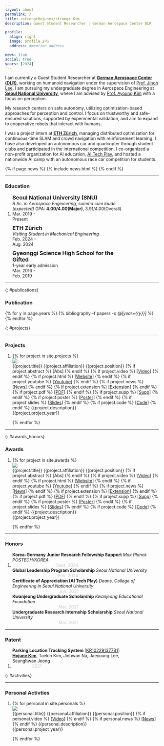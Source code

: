 ```yaml
---
layout: about
permalink: /
title: <strong>Hojune</strong> Kim
description: Guest Student Researcher | German Aerospace Center DLR

profile:
  align: right
  image: profile.JPG
  address: #mention address

news: true
social: true
years: [2024]
---
```


<!-- _How can a robot effectively optimize the multi sensor data to precisely recognize the environment?_  
_How can we develop safe autonomy from perception to navigation, and control in a multi-robot system?_  

To explore these challenging questions, -->
I am currently a Guest Student Researcher at <a href="https://www.dlr.de/en/rm" target="_blank"><b>German Aerospace Center (DLR)</b></a>, working on humanoid navigation under the supervision of <a href="https://rmc.dlr.de/rm/de/staff/jinoh.lee/" target="_blank">Prof. Jinoh Lee</a>. I am pursuing my undergraduate degree in Aerospace Engineering at <a href="https://www.snu.ac.kr" target="_blank"><b>Seoul National University</b></a>, where I am advised by <a href="https://rpm.snu.ac.kr" target="_blank">Prof. Ayoung Kim</a> with a focus on perception.

My research centers on safe autonomy, utilizing optimization-based approaches for perception and control. I focus on trustworthy and safe-ensured solutions, supported by experimental validation, and aim to expand to cooperative robots that interact with humans.

I was a project intern at <a href="https://ethz.ch/en.html" target="_blank"><b>ETH Zürich</b></a>, managing distributed optimization for continuous-time SLAM and crowd navigation with reinforcement learning. I have also developed an autonomous car and quadcopter through student clubs and participated in the international competition. I co-organized a non-profit organization for AI education, <a href="https://www.youtube.com/channel/UCfmSTxHQ6Y43XtHsQ7l_H3Q" target="_blank">AI Tech Play</a>, and hosted a nationwide AI camp with an autonomous race car competition for students.

<div class="post">

  {% if page.news %}
    {% include news.html %}
  {% endif %}

</div>

---
### __Education__


<ol class="project_list">
<li style="width: 100%">
  <div class="three">
    <div class="bibtwo" style="float: left; box-sizing: border-box; width: 80%">
      <div style="font-size: 18px;"><strong>Seoul National University (SNU)</strong></div>
      <span><i>B.Sc. in Aerospace Engineering, summa cum laude (expected)</i></span>
      <span>GPA: <b>4.00/4.00(Major)</b>, 3.91/4.00(Overall)</span>
    </div>
    <div class="col proj_year" style="width: 20%;">Mar. 2019 - Present</div>
  </div>
  <div class="three">
    <div class="bibtwo" style="float: left; box-sizing: border-box; width: 80%; margin-top: 10px;">
      <div style="font-size: 18px;"><strong>ETH Zürich</strong></div>
      <span><i>Visiting Student in Mechanical Engineering</i></span>
    </div>
    <div class="col proj_year" style="width: 20%;">Feb. 2024 - Aug. 2024</div>
  </div>
  <div class="three">
    <div class="bibtwo" style="float: left; box-sizing: border-box; width: 80%; margin-top: 10px;">
      <div style="font-size: 18px;"><strong>Gyeonggi Science High School for the Gifted</strong></div>
      <span>1-year early admission</span>
    </div>
    <div class="col proj_year" style="width: 20%;">Mar. 2016 - Feb. 2019</div>
  </div>
</li>
</ol>

---
{: #publications}

### __Publication__

<!-- #### __International Conference__ -->
{% for y in page.years %}
  {% bibliography -f papers -q @*[year={{y}}]* %}
{% endfor %}
<div style="clear: both;"></div>
{: #projects}

---

### __Projects__


<ol class="project_list">
<li>
{% for project in site.projects %} 
<div id="{{project.key}}"  class="col three {% if project.selected %}yellow-box{% endif %}">
  <div style="clear: both;">
    <div style="">
        <img class="col bibone first"  src="{{ project.img | prepend: site.baseurl | prepend: site.url }}">
    </div>
  </div>
  <div class="col bibtwo last">
      <span class="title">{{project.title}}</span>
      <span class="affiliation">{{project.affiliation}}</span>
      <span class="position">{{project.position}}</span>
      <span class="links">
      {% if project.abstract %}
        [<a class="abstract">Abs</a>]
      {% endif %}
      {% if project.video %}
        [<a href="{{ project.video }}" target="_blank">Video</a>]
      {% endif %}
      {% if project.html %}
        [<a href="{{ project.html }}" target="_blank">Website</a>]
      {% endif %}
      {% if project.youtube %}
        [<a href="{{ project.youtube }}" target="_blank">Youtube</a>]
      {% endif %}
      {% if project.news %}
        [<a href="{{ project.news }}" target="_blank">News</a>]
      {% endif %}
      {% if project.extension %}
        [<a href="{{ project.extension }}" target="_blank">Extension</a>]
      {% endif %}
      {% if project.pdf %}
        [<a href="{{ project.pdf | prepend: '/assets/' | prepend: site.baseurl | prepend: site.url }}" target="_blank">PDF</a>]
      {% endif %}
      {% if project.supp %}
        [<a href="{{ project.supp | prepend: '/assets/documents/' | prepend: site.baseurl | prepend: site.url }}" target="_blank">Supp</a>]
      {% endif %}
      {% if project.poster %}
        [<a href="{{ project.poster | prepend: '/assets/documents/' | prepend: site.baseurl | prepend: site.url }}" target="_blank">Poster</a>]
      {% endif %}
      {% if project.slides %}
        [<a href="{{ project.slides | prepend: site.baseurl | prepend: site.url }}" target="_blank">Slides</a>]
      {% endif %}
      {% if project.code %}
        [<a href="{{ project.code }}" target="_blank">Code</a>]
      {% endif %}
      </span>
      <span class="description">{{project.description}}</span>
  </div>
  <div class="col proj_year">{{project.project_year}}</div>
</div>

{% endfor %}
</li>
</ol>

---
{: #awards_honors}

### __Awards__

<ol class="project_list">
<li>
{% for project in site.awards %} 
<div id="{{project.key}}"  class="col three {% if project.selected %}yellow-box{% endif %}">
  <div style="clear: both;">
    <div style="">
        <img class="col bibone first"  src="{{ project.img | prepend: site.baseurl | prepend: site.url }}">
    </div>
  </div>
  <div class="col bibtwo last">
      <span class="title">{{project.title}}</span>
      <span class="affiliation">{{project.affiliation}}</span>
      <span class="position">{{project.position}}</span>
      <span class="links">
      {% if project.abstract %}
        [<a class="abstract">Abs</a>]
      {% endif %}
      {% if project.video %}
        [<a href="{{ project.video }}" target="_blank">Video</a>]
      {% endif %}
      {% if project.html %}
        [<a href="{{ project.html }}" target="_blank">Website</a>]
      {% endif %}
      {% if project.youtube %}
        [<a href="{{ project.youtube }}" target="_blank">Youtube</a>]
      {% endif %}
      {% if project.news %}
        [<a href="{{ project.news }}" target="_blank">News</a>]
      {% endif %}
      {% if project.extension %}
        [<a href="{{ project.extension }}" target="_blank">Extension</a>]
      {% endif %}
      {% if project.pdf %}
        [<a href="{{ project.pdf | prepend: '/assets/' | prepend: site.baseurl | prepend: site.url }}" target="_blank">PDF</a>]
      {% endif %}
      {% if project.supp %}
        [<a href="{{ project.supp | prepend: '/assets/documents/' | prepend: site.baseurl | prepend: site.url }}" target="_blank">Supp</a>]
      {% endif %}
      {% if project.poster %}
        [<a href="{{ project.poster | prepend: '/assets/documents/' | prepend: site.baseurl | prepend: site.url }}" target="_blank">Poster</a>]
      {% endif %}
      {% if project.slides %}
        [<a href="{{ project.slides | prepend: site.baseurl | prepend: site.url }}" target="_blank">Slides</a>]
      {% endif %}
      {% if project.code %}
        [<a href="{{ project.code }}" target="_blank">Code</a>]
      {% endif %}
      </span>
      <span class="description">{{project.description}}</span>
  </div>
  <div class="col proj_year">{{project.project_year}}</div>
</div>

{% endfor %}
</li>
</ol>

---

### __Honors__

<ol class="project_list">
<li style="width: 100%">
  <div class="three {% if personal.selected %}yellow-box{% endif %}">
    <div class="bibtwo" style="float: left; box-sizing: border-box;">
      <strong>Korea-Germany Junior Research Fellowship Support</strong>
      <span style="padding-bottom: 3px;"><i>Max Planck POSTECH/KOREA</i></span>
    </div>
    <div class="col proj_year" style="width: 45%; color: #ccc; text-align: right;">Sept. 2024</div>
  </div>
  <div class="three {% if personal.selected %}yellow-box{% endif %}">
    <div class="bibtwo" style="float: left; box-sizing: border-box;">
      <strong>Global Leadership Program Scholarship</strong>
      <span style="padding-bottom: 3px;"><i>Seoul National University</i></span>
    </div>
    <div class="col proj_year" style="width: 45%; color: #ccc; text-align: right;">Feb. 2024</div>
  </div>
  <div class="three {% if personal.selected %}yellow-box{% endif %}">
    <div class="bibtwo" style="float: left; box-sizing: border-box;">
      <strong>Certificate of Appreciation (AI Tech Play)</strong>
      <span style="padding-bottom: 3px;"><i>Deans, College of Engineering in Seoul National University</i></span>
    </div>
    <div class="col proj_year" style="width: 45%; color: #ccc; text-align: right;">Jun. 2021</div>
  </div>
  <div class="three {% if personal.selected %}yellow-box{% endif %}">
    <div class="bibtwo" style="float: left; box-sizing: border-box;">
      <strong>Kwanjeong Undergraduate Scholarship</strong>
      <span style="padding-bottom: 3px;"><i>Kwanjeong Educational Foundation</i></span>
    </div>
    <div class="col proj_year" style="width: 45%; color: #ccc; text-align: right;">Mar. 2021</div>
  </div>
  <div class="three {% if personal.selected %}yellow-box{% endif %}">
    <div class="bibtwo" style="float: left; box-sizing: border-box;">
      <strong>Undergraduate Research Internship Scholarship</strong>
      <span style="padding-bottom: 3px;"><i>Seoul National University</i></span>
    </div>
    <div class="col proj_year" style="width: 45%; color: #ccc; text-align: right;">Mar. 2021</div>
  </div>
</li>
</ol>


---

### __Patent__
<ol class="project_list">
<li style="width: 100%">
  <div class="three {% if personal.selected %}yellow-box{% endif %}">
    <div class="bibtwo" style="width: 80%; float: left; box-sizing: border-box;">
      <strong>Parking Location Tracking System</strong>
      [<a href="https://patents.google.com/patent/KR102291377B1/en" target="_blank">KR102291377B1</a>]
      <span><b><u>Hojune Kim</u></b>, Taekin Kim, Jinhwan Na, Jaeyoung Lee, Seunghwan Jeong</span>
    </div>
    <div class="col proj_year" style="width: 20%; color: #ccc; text-align: right;">2021</div>
  </div>
</li>
</ol>
{: #activities}

---

### __Personal Activties__


<ol class="project_list">
<li>
{% for personal in site.personals %}
<div id="{{personal.key}}"  class="col three {% if personal.selected %}yellow-box{% endif %}">
  <div style="clear: both;">
    <div style="">
        <img class="col bibone first"  src="{{ personal.img | prepend: site.baseurl | prepend: site.url }}">
    </div>
  </div>
  <div class="col bibtwo last">
      <span class="title">{{personal.title}}</span>
      <span class="affiliation">{{personal.affiliation}}</span>
      <span class="position">{{personal.position}}</span>
      <span class="links">
      {% if personal.video %}
        [<a href="{{ personal.video }}" target="_blank">Video</a>]
      {% endif %}
      {% if personal.news %}
        [<a href="{{ personal.news }}" target="_blank">News</a>]
      {% endif %}
      </span>
      <span class="description">{{personal.description}}</span>
  </div>
  <div class="col proj_year">{{personal.project_year}}</div>
</div>

{% endfor %}
</li>
</ol>
